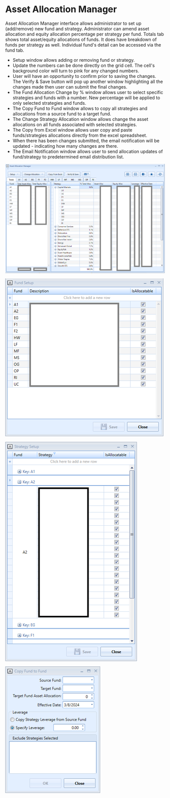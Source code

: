 # Asset Allocation Manager

Asset Allocation Manager interface allows administrator to set up (add/remove) new fund and strategy. Administrator can amend asset allocation and equity allocation percentage per strategy per fund. Totals tab shows total asset/equity allocations of funds. It does have breakdown of funds per strategy as well. Individual fund's detail can be accessed via the fund tab.
- Setup window allows adding or removing fund or strategy.
- Update the numbers can be done directly on the grid cell. The cell's background color will turn to pink for any changed numbers.
- User will have an opportunity to confirm prior to saving the changes. The Verify & Save button will pop up another window highlighting all the changes made then user can submit the final changes.
- The Fund Allocation Change by % window allows user to select specific strategies and funds with a number. New percentage will be applied to only selected strategies and funds.
- The Copy Fund to Fund window allows to copy all strategies and allocations from a source fund to a target fund.
- The Change Strategy Allocation window allows change the asset allocations on all funds associated with selected strategies.
- The Copy from Excel window allows user copy and paste funds/strategies allocations directly from the excel spreadsheet.
- When there has been changes submitted, the email notification will be updated - indicating how many changes are there. 
- The Email Notification window allows user to send allocation updates of fund/strategy to predetermined email distribution list.

![Alt text](assets/asset_allocation_manager.png)

![Alt text](assets/asset_allocation_fund_setup.png)

![Alt text](assets/asset_allocation_strategy_setup.png)

![Alt text](assets/asset_allocation_copy_fund.png)